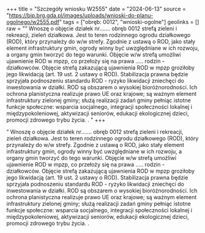 +++
title = "Szczegóły wniosku W2555"
date = "2024-06-13"
source = "https://bip.brg.gda.pl/images/uploads/wnioski-do-planu-ogolnego/w2555.pdf"
tags = ["obręb: 0012", "wnioski-ogolne"]
geolinks = []
raw = "” Wnoszę o objęcie działek nr....... obręb 0012 strefą zieleni i rekreacji, zieleń działkowa. Jest  to teren rodzinnego ogrodu działkowego (ROD), który przynależy do w/w strefy. Zgodnie z ustawą o ROD, jako  stały element infrastruktury gmin, ogrody winny być uwzględniane w ich rozwoju, a organy gmin tworzyć do  tego warunki. Objęcie w/w strefą umożliwi ujawnienie ROD w mpzp, co przełoży się na prawa ..... rodzin -  działkowców. Objęcie strefą zakazującą ujawnienia ROD w mpzp groziłoby jego likwidacją (art. 19 ust. 2  ustawy o ROD). Stabilizacja prawna będzie sprzyjała podnoszeniu standardu ROD - ryzyko likwidacji zniechęci do inwestowania w działki. ROD są obszarem o wysokiej bioróżnorodności. Ich ochrona planistyczna realizuje prawo UE oraz krajowe; są ważnym element infrastruktury zielonej gminy; służą realizacji zadań gminy pełniąc istotne funkcje społeczne: wsparcia socjalnego, integracji społeczności lokalnej i międzypokoleniowej, aktywizacji seniorów, edukacji ekologicznej dzieci, promocji zdrowego trybu życia. . "
+++

” Wnoszę o objęcie działek nr....... obręb 0012 strefą zieleni i rekreacji, zieleń działkowa. Jest
 to teren rodzinnego ogrodu działkowego (ROD), który przynależy do w/w strefy. Zgodnie z ustawą o ROD, jako
 stały element infrastruktury gmin, ogrody winny być uwzględniane w ich rozwoju, a organy gmin tworzyć do
 tego warunki. Objęcie w/w strefą umożliwi ujawnienie ROD w mpzp, co przełoży się na prawa ..... rodzin -
 działkowców. Objęcie strefą zakazującą ujawnienia ROD w mpzp groziłoby jego likwidacją (art. 19 ust. 2
 ustawy o ROD). Stabilizacja prawna będzie sprzyjała podnoszeniu standardu ROD - ryzyko likwidacji zniechęci
do inwestowania w działki. ROD są obszarem o wysokiej bioróżnorodności. Ich ochrona planistyczna realizuje
prawo UE oraz krajowe; są ważnym element infrastruktury zielonej gminy; służą realizacji zadań gminy pełniąc
istotne funkcje społeczne: wsparcia socjalnego, integracji społeczności lokalnej i międzypokoleniowej,
aktywizacji seniorów, edukacji ekologicznej dzieci, promocji zdrowego trybu życia. .



